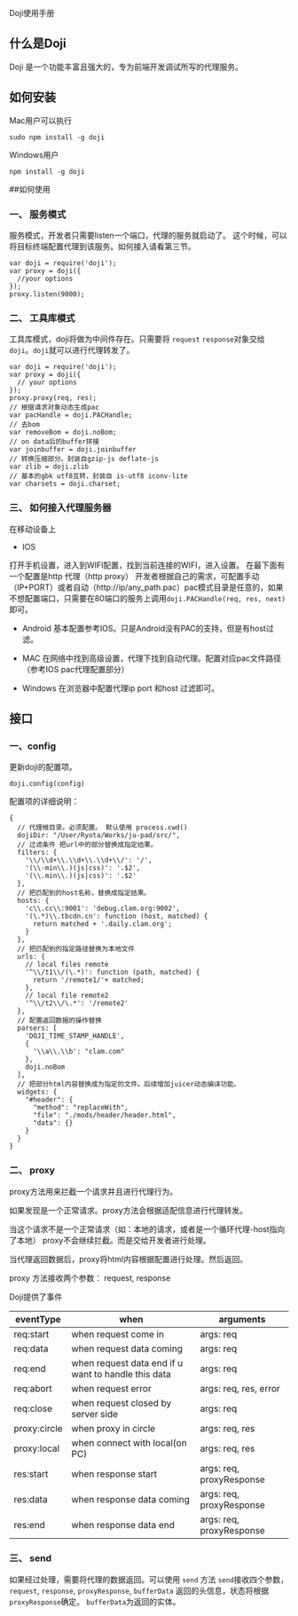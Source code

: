 Doji使用手册

## 什么是Doji
 
Doji 是一个功能丰富且强大的，专为前端开发调试所写的代理服务。

## 如何安装

Mac用户可以执行

```
sudo npm install -g doji
```

Windows用户

```
npm install -g doji
```

##如何使用

### 一、 服务模式
服务模式，开发者只需要listen一个端口，代理的服务就启动了。
这个时候，可以将目标终端配置代理到该服务。如何接入请看第三节。

```nodejs
var doji = require('doji');
var proxy = doji({
  //your options
});
proxy.listen(9000);
```

### 二、 工具库模式
工具库模式，doji将做为中间件存在。只需要将 `request` `response`对象交给 `doji`。`doji`就可以进行代理转发了。

```nodejs
var doji = require('doji');
var proxy = doji({
  // your options
});
proxy.proxy(req, res);
// 根据请求对象动态生成pac
var pacHandle = doji.PACHandle;
// 去bom
var removeBom = doji.noBom;
// on data后的buffer拼接
var joinbuffer = doji.joinbuffer
// 转换压缩部分。封装自gzip-js deflate-js
var zlib = doji.zlib
// 基本的gbk utf8互转，封装自 is-utf8 iconv-lite
var charsets = doji.charset;
```
### 三、 如何接入代理服务器

在移动设备上

* IOS

打开手机设置，进入到WIFI配置，找到当前连接的WIFI，进入设置。
在最下面有一个配置是http 代理（http proxy） 开发者根据自己的需求，可配置手动（IP+PORT）或者自动（http://ip/any_path.pac）pac模式目录是任意的，如果不想配置端口，只需要在80端口的服务上调用`doji.PACHandle(req, res, next)`即可。

* Android
基本配置参考IOS。只是Android没有PAC的支持，但是有host过滤。

* MAC
在网络中找到高级设置，代理下找到自动代理。配置对应pac文件路径（参考IOS pac代理配置部分）

* Windows
在浏览器中配置代理ip port 和host 过滤即可。

## 接口

### 一、config

更新doji的配置项。

```nodejs
doji.config(config)
```

配置项的详细说明：

```
{
  // 代理根目录。必须配置。 默认使用 process.cwd()
  dojiDir: "/User/Ryota/Works/ju-pad/src/",
  // 过滤条件 把url中的部分替换成指定结果。
  filters: {
    '\\/\\d+\\.\\d+\\.\\d+\\/': '/',
    '(\\-min\\.)(js|css)': '.$2',
    '(\\.min\\.)(js|css)': '.$2'
  },
  // 把匹配到的host名称，替换成指定结果。
  hosts: {
    'c\\.cc\\:9001': 'debug.clam.org:9002',
    '(\.*)\\.tbcdn.cn': function (host, matched) {
      return matched + '.daily.clam.org';
    }
  },
  // 把匹配到的指定路径替换为本地文件 
  urls: {
    // local files remote
    '^\\/t1\\/(\.*)': function (path, matched) {
      return '/remote1/'+ matched;
    },
    // local file remote2
    '^\\/t2\\/\.*': '/remote2'
  },
  // 配置返回数据的操作替换
  parsers: [
    'DOJI_TIME_STAMP_HANDLE',
    {
      '\\a\\.\\b': "clam.com"
    },
    doji.noBom
  ],
  // 把部分html内容替换成为指定的文件。后续增加juicer动态编译功能。
  widgets: {
    "#header": {
      "method": "replaceWith",
      "file": "./mods/header/header.html",
      "data": {}
    }
  }
}
```
### 二、 proxy

proxy方法用来拦截一个请求并且进行代理行为。

如果发现是一个正常请求。proxy方法会根据适配信息进行代理转发。

当这个请求不是一个正常请求（如：本地的请求，或者是一个循环代理-host指向了本地）
proxy不会继续拦截。而是交给开发者进行处理。

当代理返回数据后，proxy将html内容根据配置进行处理。然后返回。

proxy 方法接收两个参数： request, response 

Doji提供了事件


  eventType    | when                                                | arguments
  -------------|-----------------------------------------------------|--------------
  req:start    | when request come in                                | args: req
  req:data     | when request data coming                            | args: req
  req:end      | when request data end if u want to handle this data | args: req
  req:abort    | when request error                                  | args: req, res, error
  req:close    | when request closed by server side                  | args: req
  proxy:circle | when proxy in circle                                | args: req, res
  proxy:local  | when connect with local(on PC)                      | args: req, res
  res:start    | when response start                                 | args: req, proxyResponse
  res:data     | when response data coming                           | args: req, proxyResponse
  res:end      | when response data end                              | args: req, proxyResponse

### 三、 send
如果经过处理，需要将代理的数据返回。可以使用 `send` 方法
`send`接收四个参数， `request`, `response`, `proxyResponse`, `bufferData` 返回的头信息，状态将根据`proxyResponse`确定。 `bufferData`为返回的实体。


